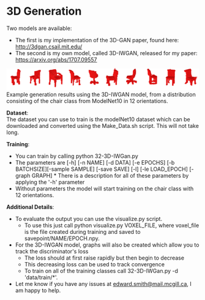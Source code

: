 # 3D Generation  
Two models are available: 
* The first is my implementation of the 3D-GAN paper, found here: http://3dgan.csail.mit.edu/
* The second is my own model, called 3D-IWGAN, released for my paper: https://arxiv.org/abs/1707.09557 

![Chairs](../imgs/IWGAN_chairs2.png?raw=true "Title")
Example generation results using the 3D-IWGAN model, from a distribution consisting of the chair class from ModelNet10 in 12 orientations.

**Dataset**: <br />
The dataset you can use to train is the modelNet10 dataset which can be downloaded and converted using the Make_Data.sh script. This will not take long.

**Training**: <br />
* You can train by calling python 32-3D-IWGan.py
* The parameters are [-h] [-n NAME] [-d DATA] [-e EPOCHS] [-b BATCHSIZE][-sample SAMPLE] [-save SAVE] [-l] [-le LOAD_EPOCH] [-graph GRAPH] * There is a description for all of these parameters by applying the '-h' parameter
* Without parameters the model will start training on the chair class with 12 orientations. 

**Additional Details**: <br />
* To evaluate the output you can use the visualize.py script.
  * To use this just call python visualize.py VOXEL_FILE, where voxel_file is the file created during training and saved to         savepoint/NAME/EPOCH.npy.
* For the 3D-IWGAN model, graphs will also be created which allow you to track the discriminator's loss
  * The loss should at first raise rapidly but then begin to decrease
  * This decreasing loss can be used to track convergence
  * To train on all of the training classes call 32-3D-IWGan.py -d 'data/train/*'. 
* Let me know if you have any issues at edward.smith@mail.mcgill.ca, I am happy to help. 


